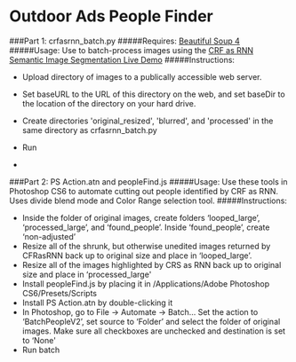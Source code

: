 # Outdoor Ads People Finder

###Part 1: crfasrnn_batch.py
#####Requires:
[Beautiful Soup 4](https://www.crummy.com/software/BeautifulSoup/)
#####Usage:
Use to batch-process images using the [CRF as RNN Semantic Image Segmentation Live Demo](http://www.robots.ox.ac.uk/~szheng/crfasrnndemo/)
#####Instructions:
- Upload directory of images to a publically accessible web server.
- Set baseURL to the URL of this directory on the web, and set baseDir to the location of the directory on your hard drive.
- Create directories 'original\_resized', 'blurred', and 'processed' in the same directory as crfasrnn_batch.py
- Run

-

###Part 2: PS Action.atn and peopleFind.js
#####Usage:
Use these tools in Photoshop CS6 to automate cutting out people identified by CRF as RNN. Uses divide blend mode and Color Range selection tool.
#####Instructions:
- Inside the folder of original images, create folders ‘looped\_large’, ‘processed\_large’, and ‘found\_people’. Inside ‘found\_people’, create ‘non-adjusted’
- Resize all of the shrunk, but otherwise unedited images returned by CFRasRNN back up to original size and place in ‘looped\_large’.
- Resize all of the images highlighted by CRS as RNN back up to original size and place in ‘processed\_large'
- Install peopleFind.js by placing it in /Applications/Adobe Photoshop CS6/Presets/Scripts
- Install PS Action.atn by double-clicking it
- In Photoshop, go to File -> Automate -> Batch… Set the action to ‘BatchPeopleV2’, set source to ‘Folder’ and select the folder of original images. Make sure all checkboxes are unchecked and destination is set to ‘None'
- Run batch